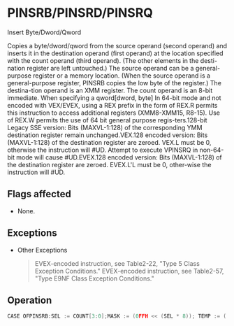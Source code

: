 # PINSRB/PINSRD/PINSRQ

Insert Byte/Dword/Qword

Copies a byte/dword/qword from the source operand (second operand) and inserts it in the destination operand (first operand) at the location specified with the count operand (third operand).
(The other elements in the desti-nation register are left untouched.) The source operand can be a general-purpose register or a memory location.
(When the source operand is a general-purpose register, PINSRB copies the low byte of the register.) The destina-tion operand is an XMM register.
The count operand is an 8-bit immediate.
When specifying a qword[dword, byte] In 64-bit mode and not encoded with VEX/EVEX, using a REX prefix in the form of REX.R permits this instruction to access additional registers (XMM8-XMM15, R8-15).
Use of REX.W permits the use of 64 bit general purpose regis-ters.128-bit Legacy SSE version: Bits (MAXVL-1:128) of the corresponding YMM destination register remain unchanged.VEX.128 encoded version: Bits (MAXVL-1:128) of the destination register are zeroed.
VEX.L must be 0, otherwise the instruction will #UD.
Attempt to execute VPINSRQ in non-64-bit mode will cause #UD.EVEX.128 encoded version: Bits (MAXVL-1:128) of the destination register are zeroed.
EVEX.L'L must be 0, other-wise the instruction will #UD.


## Flags affected

- None.

## Exceptions

- Other Exceptions
  > EVEX-encoded instruction, see Table2-22, "Type 5 Class Exception Conditions."
  > EVEX-encoded instruction, see Table2-57, "Type E9NF Class Exception Conditions."

## Operation

```C
CASE OFPINSRB:SEL := COUNT[3:0];MASK := (0FFH << (SEL * 8)); TEMP := (((SRC[7:0] << (SEL *8)) AND MASK);PINSRD:SEL := COUNT[1:0];MASK := (0FFFFFFFFH << (SEL * 32)); TEMP := (((SRC << (SEL *32)) AND MASK);PINSRQ:SEL := COUNT[0]MASK := (0FFFFFFFFFFFFFFFFH << (SEL * 64)); TEMP := (((SRC << (SEL *64)) AND MASK);ESAC;DEST := ((DEST AND NOT MASK) OR TEMP); VPINSRB (VEX/EVEX Encoded Version)SEL := imm8[3:0]DEST[127:0] := write_b_element(SEL, SRC2, SRC1)DEST[MAXVL-1:128] := 0VPINSRD (VEX/EVEX Encoded Version)SEL := imm8[1:0]DEST[127:0] := write_d_element(SEL, SRC2, SRC1)DEST[MAXVL-1:128] := 0VPINSRQ (VEX/EVEX Encoded Version)SEL := imm8[0]DEST[127:0] := write_q_element(SEL, SRC2, SRC1)DEST[MAXVL-1:128] := 0Intel C/C++ Compiler Intrinsic EquivalentPINSRB __m128i _mm_insert_epi8 (__m128i s1, int s2, const int ndx);PINSRD __m128i _mm_insert_epi32 (__m128i s2, int s, const int ndx);PINSRQ __m128i _mm_insert_epi64(__m128i s2, __int64 s, const int ndx);
```

